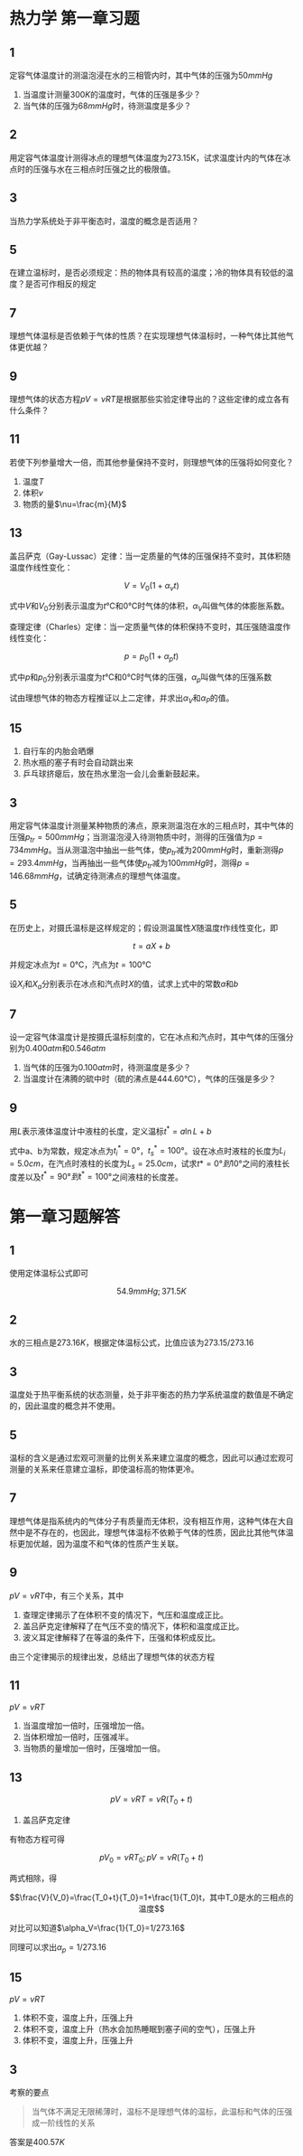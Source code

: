 # 热力学 第一章习题

## 1

定容气体温度计的测温泡浸在水的三相管内时，其中气体的压强为$50mmHg$

1. 当温度计测量$300K$的温度时，气体的压强是多少？
2. 当气体的压强为$68mmHg$时，待测温度是多少？

## 2

用定容气体温度计测得冰点的理想气体温度为273.15K，试求温度计内的气体在冰点时的压强与水在三相点时压强之比的极限值。

## 3

当热力学系统处于非平衡态时，温度的概念是否适用？

## 5

在建立温标时，是否必须规定：热的物体具有较高的温度；冷的物体具有较低的温度？是否可作相反的规定

## 7

理想气体温标是否依赖于气体的性质？在实现理想气体温标时，一种气体比其他气体更优越？

## 9

理想气体的状态方程$pV=\nu RT$是根据那些实验定律导出的？这些定律的成立各有什么条件？

## 11

若使下列参量增大一倍，而其他参量保持不变时，则理想气体的压强将如何变化？

1. 温度$T$
2. 体积$v$
3. 物质的量$\nu=\frac{m}{M}$

## 13

盖吕萨克（Gay-Lussac）定律：当一定质量的气体的压强保持不变时，其体积随温度作线性变化：

$$V=V_0(1+\alpha_v t)$$

式中$V$和$V_0$分别表示温度为$t℃$和$0℃$时气体的体积，$\alpha_V$叫做气体的体膨胀系数。

查理定律（Charles）定律：当一定质量气体的体积保持不变时，其压强随温度作线性变化：

$$p=p_0(1+\alpha_p t)$$

式中$p$和$p_0$分别表示温度为$t℃$和$0℃$时气体的压强，$\alpha_p$叫做气体的压强系数

试由理想气体的物态方程推证以上二定律，并求出$\alpha_V$和$\alpha_P$的值。

## 15

1. 自行车的内胎会晒爆
2. 热水瓶的塞子有时会自动跳出来
3. 乒乓球挤瘪后，放在热水里泡一会儿会重新鼓起来。


## 3

用定容气体温度计测量某种物质的沸点，原来测温泡在水的三相点时，其中气体的压强$p_{tr}=500mmHg$；当测温泡浸入待测物质中时，测得的压强值为$p=734mmHg$。当从测温泡中抽出一些气体，使$p_{tr}$减为$200mmHg$时，重新测得$p=293.4mmHg$，当再抽出一些气体使$p_{tr}$减为$100mmHg$时，测得$p=146.68mmHg$，试确定待测沸点的理想气体温度。

## 5

在历史上，对摄氏温标是这样规定的；假设测温属性$X$随温度$t$作线性变化，即

$$t=aX+b$$

并规定冰点为$t=0℃$，汽点为$t=100℃$

设$X_i$和$X_a$分别表示在冰点和汽点时$X$的值，试求上式中的常数$a$和$b$

## 7

设一定容气体温度计是按摄氏温标刻度的，它在冰点和汽点时，其中气体的压强分别为$0.400atm$和$0.546atm$

1. 当气体的压强为$0.100atm$时，待测温度是多少？
2. 当温度计在沸腾的硫中时（硫的沸点是$444.60℃$），气体的压强是多少？

## 9

用$L$表示液体温度计中液柱的长度，定义温标$t^*=a\ln L+b$

式中a、b为常数，规定冰点为$t_i^*=0°$，$t_s^*=100°$。设在冰点时液柱的长度为$L_i=5.0cm$，在汽点时液柱的长度为$L_s=25.0cm$，试求$t*=0°到10°$之间的液柱长度差以及$t^*=90°到t^*=100°$之间液柱的长度差。

# 第一章习题解答

## 1

使用定体温标公式即可

$$54.9mmHg;371.5K$$

## 2

水的三相点是$273.16K$，根据定体温标公式，比值应该为$273.15/273.16$

## 3

温度处于热平衡系统的状态测量，处于非平衡态的热力学系统温度的数值是不确定的，因此温度的概念并不使用。

## 5

温标的含义是通过宏观可测量的比例关系来建立温度的概念，因此可以通过宏观可测量的关系来任意建立温标，即使温标高的物体更冷。

## 7

理想气体是指系统内的气体分子有质量而无体积，没有相互作用，这种气体在大自然中是不存在的，也因此，理想气体温标不依赖于气体的性质，因此比其他气体温标更加优越，因为温度不和气体的性质产生关联。

## 9

$pV=\nu RT$中，有三个关系，其中

1. 查理定律揭示了在体积不变的情况下，气压和温度成正比。
2. 盖吕萨克定律解释了在气压不变的情况下，体积和温度成正比。
3. 波义耳定律解释了在等温的条件下，压强和体积成反比。

由三个定律揭示的规律出发，总结出了理想气体的状态方程

## 11

$pV=\nu RT$

1. 当温度增加一倍时，压强增加一倍。
2. 当体积增加一倍时，压强减半。
3. 当物质的量增加一倍时，压强增加一倍。

## 13

$$pV=\nu RT=\nu R(T_0+t)$$

1. 盖吕萨克定律

有物态方程可得

$$pV_0=\nu RT_0;pV=\nu R(T_0+t)$$

两式相除，得

$$\frac{V}{V_0}=\frac{T_0+t}{T_0}=1+\frac{1}{T_0}t，其中T_0是水的三相点的温度$$

对比可以知道$\alpha_V=\frac{1}{T_0}=1/273.16$

同理可以求出$\alpha_p=1/273.16$

## 15

$pV=\nu RT$

1. 体积不变，温度上升，压强上升
2. 体积不变，温度上升（热水会加热睡眠到塞子间的空气），压强上升
3. 体积不变，温度上升，压强上升

## 3

考察的要点

> 当气体不满足无限稀薄时，温标不是理想气体的温标，此温标和气体的压强成一阶线性的关系

答案是$400.57K$